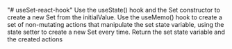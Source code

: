 "# useSet-react-hook"
Use the useState() hook and the Set constructor to create a new Set from the initialValue.
Use the useMemo() hook to create a set of non-mutating actions that manipulate the set state variable, using the state setter to create a new Set every time.
Return the set state variable and the created actions
